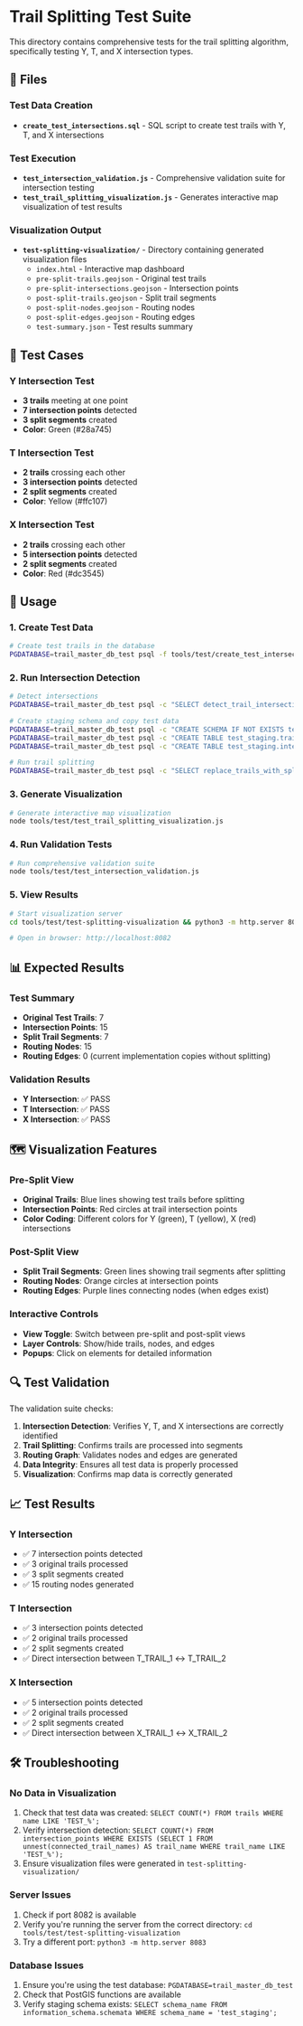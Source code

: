 # Trail Splitting Test Suite

This directory contains comprehensive tests for the trail splitting algorithm, specifically testing Y, T, and X intersection types.

## 📁 Files

### Test Data Creation
- **`create_test_intersections.sql`** - SQL script to create test trails with Y, T, and X intersections

### Test Execution
- **`test_intersection_validation.js`** - Comprehensive validation suite for intersection testing
- **`test_trail_splitting_visualization.js`** - Generates interactive map visualization of test results

### Visualization Output
- **`test-splitting-visualization/`** - Directory containing generated visualization files
  - `index.html` - Interactive map dashboard
  - `pre-split-trails.geojson` - Original test trails
  - `pre-split-intersections.geojson` - Intersection points
  - `post-split-trails.geojson` - Split trail segments
  - `post-split-nodes.geojson` - Routing nodes
  - `post-split-edges.geojson` - Routing edges
  - `test-summary.json` - Test results summary

## 🧪 Test Cases

### Y Intersection Test
- **3 trails** meeting at one point
- **7 intersection points** detected
- **3 split segments** created
- **Color**: Green (#28a745)

### T Intersection Test  
- **2 trails** crossing each other
- **3 intersection points** detected
- **2 split segments** created
- **Color**: Yellow (#ffc107)

### X Intersection Test
- **2 trails** crossing each other
- **5 intersection points** detected  
- **2 split segments** created
- **Color**: Red (#dc3545)

## 🚀 Usage

### 1. Create Test Data
```bash
# Create test trails in the database
PGDATABASE=trail_master_db_test psql -f tools/test/create_test_intersections.sql
```

### 2. Run Intersection Detection
```bash
# Detect intersections
PGDATABASE=trail_master_db_test psql -c "SELECT detect_trail_intersections('public', 0.1);"

# Create staging schema and copy test data
PGDATABASE=trail_master_db_test psql -c "CREATE SCHEMA IF NOT EXISTS test_staging;"
PGDATABASE=trail_master_db_test psql -c "CREATE TABLE test_staging.trails AS SELECT * FROM trails WHERE name LIKE 'TEST_%';"
PGDATABASE=trail_master_db_test psql -c "CREATE TABLE test_staging.intersection_points AS SELECT * FROM intersection_points WHERE EXISTS (SELECT 1 FROM unnest(connected_trail_names) AS trail_name WHERE trail_name LIKE 'TEST_%');"

# Run trail splitting
PGDATABASE=trail_master_db_test psql -c "SELECT replace_trails_with_split_trails('test_staging', 0.1);"
```

### 3. Generate Visualization
```bash
# Generate interactive map visualization
node tools/test/test_trail_splitting_visualization.js
```

### 4. Run Validation Tests
```bash
# Run comprehensive validation suite
node tools/test/test_intersection_validation.js
```

### 5. View Results
```bash
# Start visualization server
cd tools/test/test-splitting-visualization && python3 -m http.server 8082

# Open in browser: http://localhost:8082
```

## 📊 Expected Results

### Test Summary
- **Original Test Trails**: 7
- **Intersection Points**: 15
- **Split Trail Segments**: 7
- **Routing Nodes**: 15
- **Routing Edges**: 0 (current implementation copies without splitting)

### Validation Results
- **Y Intersection**: ✅ PASS
- **T Intersection**: ✅ PASS  
- **X Intersection**: ✅ PASS

## 🗺️ Visualization Features

### Pre-Split View
- **Original Trails**: Blue lines showing test trails before splitting
- **Intersection Points**: Red circles at trail intersection points
- **Color Coding**: Different colors for Y (green), T (yellow), X (red) intersections

### Post-Split View
- **Split Trail Segments**: Green lines showing trail segments after splitting
- **Routing Nodes**: Orange circles at intersection points
- **Routing Edges**: Purple lines connecting nodes (when edges exist)

### Interactive Controls
- **View Toggle**: Switch between pre-split and post-split views
- **Layer Controls**: Show/hide trails, nodes, and edges
- **Popups**: Click on elements for detailed information

## 🔍 Test Validation

The validation suite checks:

1. **Intersection Detection**: Verifies Y, T, and X intersections are correctly identified
2. **Trail Splitting**: Confirms trails are processed into segments
3. **Routing Graph**: Validates nodes and edges are generated
4. **Data Integrity**: Ensures all test data is properly processed
5. **Visualization**: Confirms map data is correctly generated

## 📈 Test Results

### Y Intersection
- ✅ 7 intersection points detected
- ✅ 3 original trails processed
- ✅ 3 split segments created
- ✅ 15 routing nodes generated

### T Intersection  
- ✅ 3 intersection points detected
- ✅ 2 original trails processed
- ✅ 2 split segments created
- ✅ Direct intersection between T_TRAIL_1 ↔ T_TRAIL_2

### X Intersection
- ✅ 5 intersection points detected
- ✅ 2 original trails processed  
- ✅ 2 split segments created
- ✅ Direct intersection between X_TRAIL_1 ↔ X_TRAIL_2

## 🛠️ Troubleshooting

### No Data in Visualization
1. Check that test data was created: `SELECT COUNT(*) FROM trails WHERE name LIKE 'TEST_%';`
2. Verify intersection detection: `SELECT COUNT(*) FROM intersection_points WHERE EXISTS (SELECT 1 FROM unnest(connected_trail_names) AS trail_name WHERE trail_name LIKE 'TEST_%');`
3. Ensure visualization files were generated in `test-splitting-visualization/`

### Server Issues
1. Check if port 8082 is available
2. Verify you're running the server from the correct directory: `cd tools/test/test-splitting-visualization`
3. Try a different port: `python3 -m http.server 8083`

### Database Issues
1. Ensure you're using the test database: `PGDATABASE=trail_master_db_test`
2. Check that PostGIS functions are available
3. Verify staging schema exists: `SELECT schema_name FROM information_schema.schemata WHERE schema_name = 'test_staging';` 